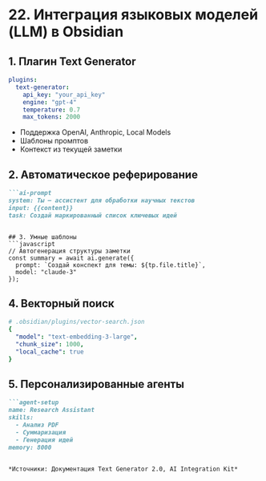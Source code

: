 # 22. Интеграция языковых моделей (LLM) в Obsidian

## 1. Плагин Text Generator
```yaml
plugins:
  text-generator:
    api_key: "your_api_key"
    engine: "gpt-4"
    temperature: 0.7
    max_tokens: 2000
```
- Поддержка OpenAI, Anthropic, Local Models
- Шаблоны промптов
- Контекст из текущей заметки

## 2. Автоматическое реферирование
```markdown
```ai-prompt
system: Ты — ассистент для обработки научных текстов
input: {{content}}
task: Создай маркированный список ключевых идей
```
```

## 3. Умные шаблоны
```javascript
// Автогенерация структуры заметки
const summary = await ai.generate({
  prompt: `Создай конспект для темы: ${tp.file.title}`,
  model: "claude-3"
});
```

## 4. Векторный поиск
```yaml
# .obsidian/plugins/vector-search.json
{
  "model": "text-embedding-3-large",
  "chunk_size": 1000,
  "local_cache": true
}
```

## 5. Персонализированные агенты
```markdown
```agent-setup
name: Research Assistant
skills:
  - Анализ PDF
  - Суммаризация
  - Генерация идей
memory: 8000
```
```

*Источники: Документация Text Generator 2.0, AI Integration Kit*
